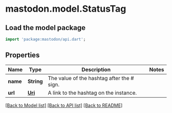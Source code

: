 # mastodon.model.StatusTag

## Load the model package
```dart
import 'package:mastodon/api.dart';
```

## Properties
Name | Type | Description | Notes
------------ | ------------- | ------------- | -------------
**name** | **String** | The value of the hashtag after the # sign. | 
**url** | [**Uri**](Uri.md) | A link to the hashtag on the instance. | 

[[Back to Model list]](../README.md#documentation-for-models) [[Back to API list]](../README.md#documentation-for-api-endpoints) [[Back to README]](../README.md)



